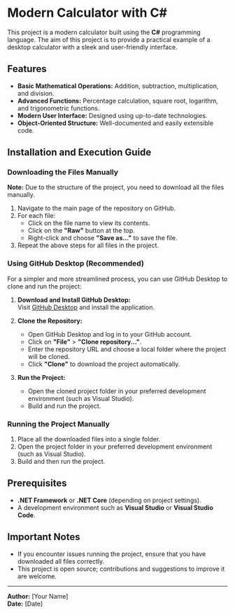 # Modern Calculator with C#

This project is a modern calculator built using the **C#** programming language. The aim of this project is to provide a practical example of a desktop calculator with a sleek and user-friendly interface.

## Features
- **Basic Mathematical Operations:** Addition, subtraction, multiplication, and division.
- **Advanced Functions:** Percentage calculation, square root, logarithm, and trigonometric functions.
- **Modern User Interface:** Designed using up-to-date technologies.
- **Object-Oriented Structure:** Well-documented and easily extensible code.

## Installation and Execution Guide

### Downloading the Files Manually
**Note:** Due to the structure of the project, you need to download all the files manually.

1. Navigate to the main page of the repository on GitHub.
2. For each file:
   - Click on the file name to view its contents.
   - Click on the **"Raw"** button at the top.
   - Right-click and choose **"Save as..."** to save the file.
3. Repeat the above steps for all files in the project.

### Using GitHub Desktop (Recommended)
For a simpler and more streamlined process, you can use GitHub Desktop to clone and run the project:

1. **Download and Install GitHub Desktop:**  
   Visit [GitHub Desktop](https://desktop.github.com/) and install the application.

2. **Clone the Repository:**
   - Open GitHub Desktop and log in to your GitHub account.
   - Click on **"File"** > **"Clone repository..."**.
   - Enter the repository URL and choose a local folder where the project will be cloned.
   - Click **"Clone"** to download the project automatically.

3. **Run the Project:**
   - Open the cloned project folder in your preferred development environment (such as Visual Studio).
   - Build and run the project.

### Running the Project Manually
1. Place all the downloaded files into a single folder.
2. Open the project folder in your preferred development environment (such as Visual Studio).
3. Build and then run the project.

## Prerequisites
- **.NET Framework** or **.NET Core** (depending on project settings).
- A development environment such as **Visual Studio** or **Visual Studio Code**.

## Important Notes
- If you encounter issues running the project, ensure that you have downloaded all files correctly.
- This project is open source; contributions and suggestions to improve it are welcome.

---

**Author:** [Your Name]  
**Date:** [Date]
